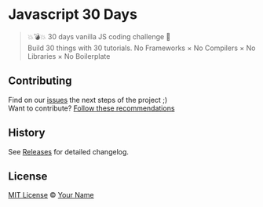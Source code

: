 # Javascript 30 Days

>  💥💣💥 30 days vanilla JS coding challenge 🎉  
>  Build 30 things with 30 tutorials. No Frameworks × No Compilers × No Libraries × No Boilerplate


## Contributing

Find on our [issues](https://github.com/simoneas02/javascript30/issues/) the next steps of the project ;)  
Want to contribute? [Follow these recommendations](https://github.com/simoneas02/javascript30/blob/master/CONTRIBUTING.md)


## History

See [Releases](https://github.com/simoneas02/javascript30/releases) for detailed changelog.


## License

[MIT License](https://github.com/simoneas02/javascript30/blob/master/LICENSE.md) © [Your Name](https://simoneas02.github.io)
